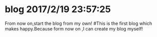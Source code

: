 # blog 2017/2/19 23:57:25 
From now on,start the blog from my own!
#This is the first blog which makes happy.Because form now on ,I can create my blog myself!
